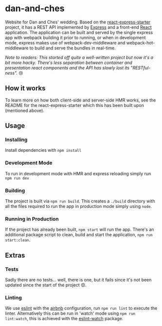 # dan-and-ches

Website for Dan and Ches' wedding. Based on the 
[react-express-starter](https://github.com/dan-j/react-express-starter) project, it has a REST API 
implemented by [Express](https://expressjs.com/) and a front-end 
[React](https://facebook.github.io/react/) application. The application can be built and served 
by the single express app with webpack building it prior to running, or when in development mode,
 express makes use of webpack-dev-middleware and webpack-hot-middleware to build and serve the 
 bundles in real-time. 

_Note to readers: This started off quite a well-written project but now it's a bit more hacky. 
There's less separation between container and presentation react components and the API has 
slowly lost its "RESTful-ness"._ :cry:

## How it works

To learn more on how both client-side and server-side HMR works, see the README for the 
react-express-starter which this has been built upon (mentioned above).

## Usage

### Installing

Install dependencies with `npm install`

### Development Mode

To run in development mode with HMR and express reloading simply run `npm run dev`

### Building

The project is built via `npm run build`. This creates a `./build` directory with all the files 
required to run the app in production mode simply using `node`.

### Running in Production

If the project has already been built, `npm start` will run the app. There's an additional 
package script to clean, build and start the application, `npm run start:clean`.

## Extras

### Tests

Sadly there are no tests... well, there is one, but it fails since it's not been updated since 
the start of the project :disappointed:.

### Linting

We use [eslint](http://eslint.org/) with the 
[airbnb](https://www.npmjs.com/package/eslint-config-airbnb) configuration, run `npm run lint` to
execute the linter. Alternatively this can be run in 'watch' mode using `npm run lint:watch`, 
this is achieved with the [eslint-watch](https://www.npmjs.com/package/eslint-watch) package.
